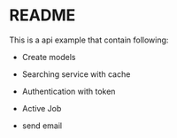 # README

This is a api example that contain following:

* Create models

* Searching service with cache

* Authentication with token

* Active Job

* send email
